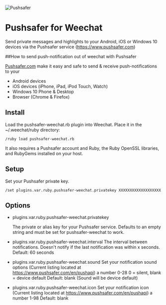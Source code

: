 ![Pushsafer](https://www.pushsafer.com/de/assets/logos/logo.png)

Pushsafer for Weechat
====================

Send private messages and highlights to your Android, iOS or Windows 10 devices via
the Pushsafer service (https://www.pushsafer.com)

##How to send push-notification out of weechat with Pushsafer

[Pushsafer.com](https://www.pushsafer.com) make it easy and safe to send &amp; receive push-notifications to your
- Android devices
- iOS devices (iPhone, iPad, iPod Touch, Watch)
- Windows 10 Phone & Desktop
- Browser (Chrome & Firefox)

Install
-------

Load the pushsafer-weechat.rb plugin into Weechat. Place it in the
~/.weechat/ruby directory:

    /ruby load pushsafer-weechat.rb

It also requires a Pushsafer account and Ruby, the Ruby OpenSSL libraries, and RubyGems installed on your host.

Setup
-----

Set your Pushsafer private key.

    /set plugins.var.ruby.pushsafer-weechat.privatekey XXXXXXXXXXXXXXXXXXX

Options
-------

* plugins.var.ruby.pushsafer-weechat.privatekey

  The private or alias key for your Pushsafer service. Defaults to an empty string and must be set for pushsafer-weechat to work.

* plugins.var.ruby.pushsafer-weechat.interval
   The interval between notifications. Doesn't notify if the last
   notification was within x seconds.
   Default: 60 seconds

* plugins.var.ruby.pushsafer-weechat.sound
  Set your notification sound options (Current listing located at https://www.pushsafer.com/en/pushapi)
  a number 0-28 0 = silent, blank = device default
  Default: blank (Sound will be device default)

* plugins.var.ruby.pushsafer-weechat.icon
  Set your notification icon (Current listing located at https://www.pushsafer.com/en/pushapi)
  a number 1-98
  Default: blank



